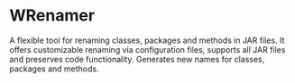 # WRenamer
A flexible tool for renaming classes, packages and methods in JAR files. It offers customizable renaming via configuration files, supports all JAR files and preserves code functionality. Generates new names for classes, packages and methods.
